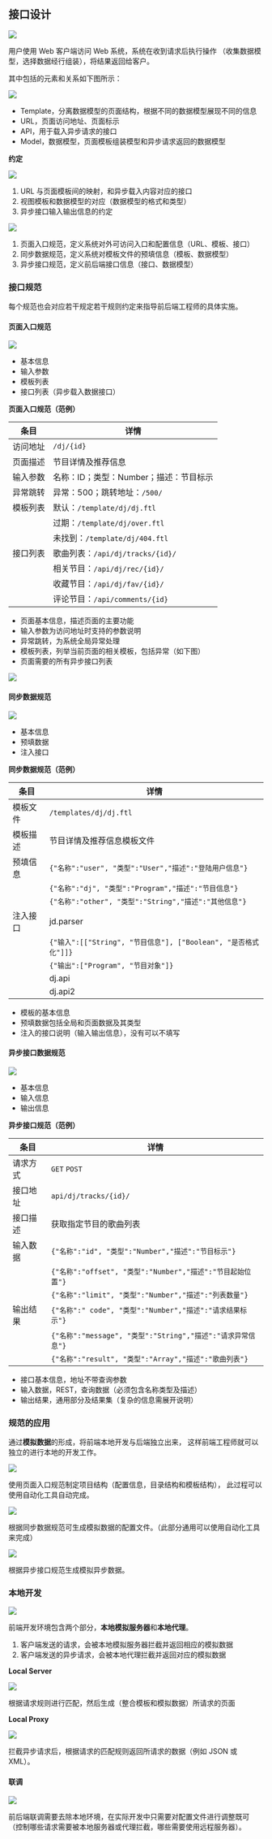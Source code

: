 ## 接口设计

![](../img/A/api_design_overview.png)

用户使用 Web 客户端访问 Web 系统，系统在收到请求后执行操作
（收集数据模型，选择数据经行组装），将结果返回给客户。

其中包括的元素和关系如下图所示：

![](../img/A/api_elements.png)

- Template，分离数据模型的页面结构，根据不同的数据模型展现不同的信息
- URL，页面访问地址、页面标示
- API，用于载入异步请求的接口
- Model，数据模型，页面模板组装模型和异步请求返回的数据模型

**约定**

![](../img/A/api_rule.png)

1. URL 与页面模板间的映射，和异步载入内容对应的接口
1. 视图模板和数据模型的对应（数据模型的格式和类型）
1. 异步接口输入输出信息的约定

![](../img/A/api_rule_detail.png)

1. 页面入口规范，定义系统对外可访问入口和配置信息（URL、模板、接口）
1. 同步数据规范，定义系统对模板文件的预填信息（模板、数据模型）
1. 异步接口规范，定义前后端接口信息（接口、数据模型）

### 接口规范

每个规范也会对应若干规定若干规则约定来指导前后端工程师的具体实施。

#### 页面入口规范

![](../img/A/api_page_entry.png)

- 基本信息
- 输入参数
- 模板列表
- 接口列表（异步载入数据接口）

**页面入口规范（范例）**

|条目|详情|
|----|----|
|访问地址|`/dj/{id}`|
|页面描述|节目详情及推荐信息|
|输入参数|名称：ID；类型：Number；描述：节目标示|
|异常跳转|异常：500；跳转地址：`/500/`|
|模板列表|默认：`/template/dj/dj.ftl`|
||过期：`/template/dj/over.ftl`|
||未找到：`/template/dj/404.ftl`|
|接口列表|歌曲列表：`/api/dj/tracks/{id}/`|
||相关节目：`/api/dj/rec/{id}/`|
||收藏节目：`/api/dj/fav/{id}/`|
||评论节目：`/api/comments/{id}`|

- 页面基本信息，描述页面的主要功能
- 输入参数为访问地址时支持的参数说明
- 异常跳转，为系统全局异常处理
- 模板列表，列举当前页面的相关模板，包括异常（如下图）
- 页面需要的所有异步接口列表

![](../img/T/template_normal_error.jpg)

#### 同步数据规范

![](../img/A/api_data_sync.png)

- 基本信息
- 预填数据
- 注入接口

**同步数据规范（范例）**

|条目|详情|
|----|----|
|模板文件|`/templates/dj/dj.ftl`|
|模板描述|节目详情及推荐信息模板文件|
|预填信息|`{"名称":"user", "类型":"User","描述":"登陆用户信息"}`|
||`{"名称":"dj", "类型":"Program","描述":"节目信息"}`|
||`{"名称":"other", "类型":"String","描述":"其他信息"}`|
|注入接口|jd.parser|
||`{"输入":[["String", "节目信息"], ["Boolean", "是否格式化"]]}`|
||`{"输出":["Program", "节目对象"]}`|
||dj.api|
||dj.api2|

- 模板的基本信息
- 预填数据包括全局和页面数据及其类型
- 注入的接口说明（输入输出信息），没有可以不填写

#### 异步接口数据规范

![](../img/A/api_async.png)

- 基本信息
- 输入信息
- 输出信息

**异步接口规范（范例）**

|条目|详情|
|----|----|
|请求方式|`GET` `POST`|
|接口地址|`api/dj/tracks/{id}/`|
|接口描述|获取指定节目的歌曲列表|
|输入数据|`{"名称":"id", "类型":"Number","描述":"节目标示"}`|
||`{"名称":"offset", "类型":"Number","描述":"节目起始位置"}`|
||`{"名称":"limit", "类型":"Number","描述":"列表数量"}`|
|输出结果|`{"名称":" code", "类型":"Number","描述":"请求结果标示"}`|
||`{"名称":"message", "类型":"String","描述":"请求异常信息"}`|
||`{"名称":"result", "类型":"Array","描述":"歌曲列表"}`|

- 接口基本信息，地址不带查询参数
- 输入数据，REST，查询数据（必须包含名称类型及描述）
- 输出结果，通用部分及结果集（复杂的信息需展开说明）

### 规范的应用

通过**模拟数据**的形成，将前端本地开发与后端独立出来，
这样前端工程师就可以独立的进行本地的开发工作。

![](../img/A/api-rule-apply.jpg)

使用页面入口规范制定项目结构（配置信息，目录结构和模板结构），
此过程可以使用自动化工具自动完成。

![](../img/A/api-rule-apply-1.jpg)

根据同步数据规范可生成模拟数据的配置文件。（此部分通用可以使用自动化工具来完成）

![](../img/A/api-apply-2.jpg)

根据异步接口规范生成模拟异步数据。

### 本地开发

![](../img/L/local-development.jpg)

前端开发环境包含两个部分，**本地模拟服务器**和**本地代理**。

1. 客户端发送的请求，会被本地模拟服务器拦截并返回相应的模拟数据
1. 客户端发送的异步请求，会被本地代理拦截并返回对应的模拟数据

**Local Server**

![](../img/L/local-server-working.jpg)

根据请求规则进行匹配，然后生成（整合模板和模拟数据）所请求的页面

**Local Proxy**

![](../img/L/local-proxy-working.jpg)

拦截异步请求后，根据请求的匹配规则返回所请求的数据（例如 JSON 或 XML）。

#### 联调

![](../img/L/local-and-remote.png)

前后端联调需要去除本地环境，在实际开发中只需要对配置文件进行调整既可
（控制哪些请求需要被本地服务器或代理拦截，哪些需要使用远程服务器）。
